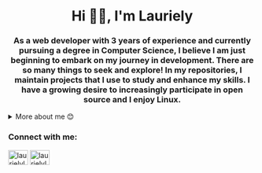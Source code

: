 <h1 align="center">Hi ✌🏿, I'm Lauriely</h1>
<h3 align="center">As a web developer with 3 years of experience and currently pursuing a degree in Computer Science, I believe I am just beginning to embark on my journey in development. There are so many things to seek and explore! In my repositories, I maintain projects that I use to study and enhance my skills. I have a growing desire to increasingly participate in open source and I enjoy Linux.</h3>


<details closed>
<summary>More about me 😊</summary>

- 🌱 I’m currently learning **TypeScript**

- 📫 How to reach me **laurielylourenco@gmail.com**

- ⚡ Fun fact **I love watching anime and listening to Pink Floyd**

### Blogs posts
<!-- BLOG-POST-LIST:START -->
- [Criando um script de sorteio a partir de um CSV com PHP](https://dev.to/laurielylourenco/criando-um-script-de-sorteio-a-partir-de-um-csv-com-php-3n6f)
- [Como atualizar / limpar o Wordpress em um servidor Linux pelo terminal](https://dev.to/laurielylourenco/como-atualizar-limpar-o-wordpress-em-servidor-linux-pelo-terminal-9i9)
<!-- BLOG-POST-LIST:END -->



<p><img align="center" src="https://github-readme-stats.vercel.app/api/top-langs?username=laurielylourenco&show_icons=true&locale=en&layout=compact" alt="laurielylourenco" /></p>
</details>


<h3 align="left">Connect with me:</h3>
<p align="left">
<a href="https://dev.to/laurielylourenco" target="blank"><img align="center" src="https://raw.githubusercontent.com/rahuldkjain/github-profile-readme-generator/master/src/images/icons/Social/devto.svg" alt="laurielylourenco" height="30" width="40" /></a>
<a href="https://linkedin.com/in/laurielylourenco" target="blank"><img align="center" src="https://raw.githubusercontent.com/rahuldkjain/github-profile-readme-generator/master/src/images/icons/Social/linked-in-alt.svg" alt="laurielylourenco" height="30" width="40" /></a>
</p>
